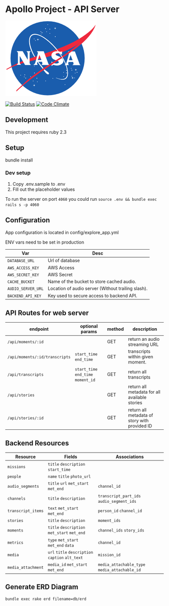 # Apollo Project - API Server

![NASA](./NASA_logo.png?raw=true)

[![Build Status](https://travis-ci.org/UTD-CRSS/exploreapollo-api.svg?branch=master)](https://travis-ci.org/UTD-CRSS/exploreapollo-api)
[![Code Climate](https://codeclimate.com/github/UTD-CRSS/exploreapollo-api/badges/gpa.svg)](https://codeclimate.com/github/UTD-CRSS/exploreapollo-api)

## Development

This project requires ruby 2.3

## Setup

bundle install

### Dev setup

1. Copy .env.sample to .env
2. Fill out the placeholder values

To run the server on port `4060` you could run `source .env && bundle exec rails s -p 4060`

## Configuration
App configuration is located in config/explore_app.yml

ENV vars need to be set in production

| Var | Desc|
|-----|-----|
|`DATABASE_URL`|Url of database|
|`AWS_ACCESS_KEY`|AWS Access|
|`AWS_SECRET_KEY`|AWS Secret|
|`CACHE_BUCKET` |Name of the bucket to store cached audio.|
|`AUDIO_SERVER_URL`|Location of audio server (Without trailing slash).|
|`BACKEND_API_KEY`| Key used to secure access to backend API. |

## API Routes for web server

endpoint | optional params | method | description
--- | --- | --- | ---
`/api/moments/:id` | | GET | return an audio streaming URL
`/api/moments/:id/transcripts` | `start_time` `end_time` |GET | transcripts within given moment.
`/api/transcripts` | `start_time` `end_time` `moment_id` | GET | return all transcripts
`/api/stories` | | GET | return all metadata for all available stories
`/api/stories/:id` | | GET | return all metadata of story with provided ID


## Backend Resources

|Resource|Fields|Associations|
|------|-------|-------|
|`missions`|`title` `description` `start_time`||
|`people`|`name` `title` `photo_url`||
|`audio_segments`|`title` `url` `met_start` `met_end`|`channel_id`|
|`channels`|`title` `description`|`transcript_part_ids` `audio_segment_ids`|
|`transcript_items`|`text` `met_start` `met_end`|`person_id` `channel_id`|
|`stories`|`title` `description`|`moment_ids`|
|`moments`|`title` `description` `met_start` `met_end`|`channel_ids` `story_ids`|
|`metrics`|`type` `met_start` `met_end` `data`|`channel_id`|
|`media`|`url` `title` `description` `caption` `alt_text`| `mission_id`|
|`media_attachment`|`media_id` `met_start` `met_end`|`media_attachable_type` `media_attachable_id`|


## Generate ERD Diagram

```
bundle exec rake erd filename=db/erd
```
